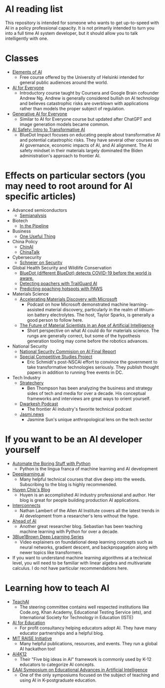 # AI reading list
This repository is intended for someone who wants to get up-to-speed with AI in a policy professional capacity. It is not primarily intended to turn you into a full time AI system developer, but it should allow you to talk intelligently with one.

# Classes
* [Elements of AI](https://www.elementsofai.com/)
    * Free course offered by the University of Helsinki intended for general public audiences around the world.
* [AI for Everyone](https://www.deeplearning.ai/courses/ai-for-everyone/)
    * Introductory course taught by Coursera and Google Brain cofounder Andrew Ng. Andrew is generally considered bullish on AI technology and believes catastrophic risks are overblown with applications rather than models the proper subject of regulation. 
* [Generative AI for Everyone](https://www.deeplearning.ai/courses/generative-ai-for-everyone/)
    * Similar to AI for Everyone course but updated after ChatGPT and image generation models became common.
* [AI Safety: Intro to Transformative AI](https://aisafetyfundamentals.com/intro-to-tai/)
    * BlueDot Impact focuses on educating people about transformative AI and potential catastrophic risks. They have several other courses on AI governance, economic impacts of AI, and AI alignment. The AI safety mindset in their materials largely dominated the Biden administration's approach to frontier AI.

# Effects on particular sectors (you may need to root around for AI specific articles)
* Advanced semiconductors
    * [Semianalysis](https://semianalysis.com/)
* Biotech
    * [In the Pipeline](https://www.science.org/blogs/pipeline)
* Business
    * [One Useful Thing](https://www.oneusefulthing.org/)  
* China Policy
    * [ChinAI](https://chinai.substack.com/)
    * [ChinaTalk](https://www.chinatalk.media/)
* Cybersecurity 
    * [Schneier on Security](https://www.schneier.com/)
* Global Health Security and Wildlife Conservation
    * [BlueDot (different BlueDot) detects COVID-19 before the world is aware.](https://aws.amazon.com/solutions/case-studies/bluedot/)
    * [Detecting poachers with TrailGuard AI](https://globalconservation.org/trailguard-ai)
    * [Predicting poaching hotspots with PAWS](https://seas.harvard.edu/news/2020/06/preventing-poaching)
* Materials Science
    * [Accelerating Materials Discovery with Microsoft](https://podcasts.apple.com/us/podcast/accelerating-materials-discovery-with-microsoft/id1448663986?i=1000654914768)
        * Podcast on how Microsoft demonstrated machine learning-assisted material discovery, particularly in the realm of lithium-ion battery electrolytes. The host, Taylor Sparks, is generally a good person to follow here.
    * [The Future of Material Scientists in an Age of Artificial Intelligence](https://advanced.onlinelibrary.wiley.com/doi/full/10.1002/advs.202401401)
        * Short perspective on what AI could do for materials science. The rungs are generally correct, but some of the hypothesis generation tooling may come before the robotics advances.  
* National Security
    * [National Security Commision on AI Final Report](https://reports.nscai.gov/final-report/)
    * [Special Competitive Studies Project](https://www.scsp.ai/)
        * Eric Schmidt's post-NSCAI effort to convince the government to take transformative technologies seriously. They publish thought papers in addition to running free events in DC.
* Tech Industry
    * [Stratechery](https://stratechery.com/)
       * Ben Thompson has been analyzing the business and strategy sides of tech and media for over a decade. His conceptual frameworks and interviews are great ways to orient yourself.
    * [Dwarkesh Podcast](https://www.dwarkesh.com/)
       * The frontier AI industry's favorite technical podcast
    * [Jasmi.news](https://jasmi.news/)
       * Jasmine Sun's unique anthropological lens on the tech sector
    
# If you want to be an AI developer yourself
* [Automate the Boring Stuff with Python](https://automatetheboringstuff.com/)
    * Python is the lingua franca of machine learning and AI development
* [Deeplearning.ai](https://www.deeplearning.ai/)
    * Many helpful technical courses that dive deep into the weeds. Subscribing to the blog is highly recommended.
* [Huyen Chip's Blog](https://huyenchip.com/blog/)
    * Huyen is an accomplished AI industry professional and author. Her blog is great for people building production AI applications.
* [Interconnects](https://www.interconnects.ai/)
    * Nathan Lambert of the Allen AI Institute covers all the latest trends in AI development from a researcher's lens without the hype.
* [Ahead of AI](https://sebastianraschka.com/)
    * Another great researcher blog. Sebastian has been teaching machine learning with Python for over a decade.
* [3Blue1Brown Deep Learning Series](https://www.youtube.com/playlist?list=PLZHQObOWTQDNU6R1_67000Dx_ZCJB-3pi)
    * Video explainers on foundational deep learning concepts such as neural networks, gradient descent, and backpropagation along with newer topics like transformers.
* If you want to understand machine learning algorithms at a technical level, you will need to be familiar with linear algebra and multivariate calculus. I do not have particular recommendations here. 

# Learning how to teach AI
* [TeachAI](https://www.teachai.org/)
    * The steering committee contains well respected institutions like Code.org, Khan Academy, Educational Testing Service (ets), and International Society for Technology in Education (ISTE) 
* [AI for Education](https://www.aiforeducation.io/)
    * For profit consultancy helping educators adopt AI. They have many educator partnerships and a helpful blog. 
* [MIT RAISE Initiative](https://raise.mit.edu/)
    * Many helpful publications, resources, and events. They run a global AI hackathon too!
* [AI4K12](https://ai4k12.org/)
    * Their "Five big ideas in AI" framework is commonly used by K-12 educators to categorize AI concepts.
* [EAAI Symposium on Educational Advances in Artificial Intelligence](https://eaai-conf.github.io/)
    * One of the only symposiums focused on the subject of teaching and using AI in K-postgraduate education.
